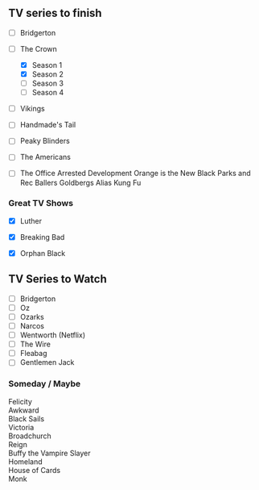 ## TV series to finish ##

- [ ] Bridgerton
- [ ] The Crown
  - [x] Season 1
  - [x] Season 2
  - [ ] Season 3
  - [ ] Season 4
- [ ] Vikings
- [ ] Handmade's Tail
- [ ] Peaky Blinders

- [ ] The Americans
- [ ] The Office
Arrested Development
Orange is the New Black
Parks and Rec
Ballers
Goldbergs
Alias
Kung Fu

### Great TV Shows ###
- [x] Luther   
- [x] Breaking Bad
- [x] Orphan Black  



## TV Series to Watch ##

- [ ] Bridgerton
- [ ] Oz  
- [ ] Ozarks  
- [ ] Narcos   
- [ ] Wentworth (Netflix)  
- [ ] The Wire  
- [ ] Fleabag  
- [ ] Gentlemen Jack  

### Someday / Maybe ### 
Felicity  
Awkward  
Black Sails  
Victoria  
Broadchurch  
Reign   
Buffy the Vampire Slayer  
Homeland  
House of Cards  
Monk   


